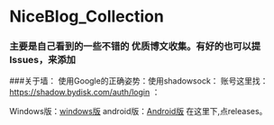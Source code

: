 # NiceBlog\_Collection

### 主要是自己看到的一些不错的 优质博文收集。有好的也可以提Issues，来添加
###关于墙：
使用Google的正确姿势：使用shadowsock：
账号这里找：https://shadow.bydisk.com/auth/login
：

Windows版：[windows版](https://github.com/shadowsocks/shadowsocks-windows)
android版：[Android版](https://github.com/shadowsocks/shadowsocks-android)
在这里下,点releases。





